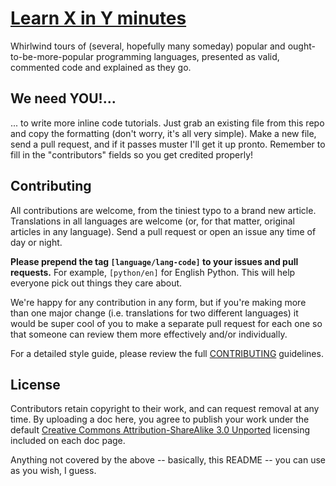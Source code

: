 # [Learn X in Y minutes][1]

Whirlwind tours of (several, hopefully many someday) popular and
ought-to-be-more-popular programming languages, presented as valid, commented
code and explained as they go.

## We need YOU!...

... to write more inline code tutorials. Just grab an existing file from this
repo and copy the formatting (don't worry, it's all very simple). Make a new
file, send a pull request, and if it passes muster I'll get it up pronto.
Remember to fill in the "contributors" fields so you get credited properly!

## Contributing

All contributions are welcome, from the tiniest typo to a brand new article.
Translations in all languages are welcome (or, for that matter, original
articles in any language). Send a pull request or open an issue any time of day
or night.

**Please prepend the tag `[language/lang-code]` to your issues and pull
requests.** For example, `[python/en]` for English Python. This will help
everyone pick out things they care about.

We're happy for any contribution in any form, but if you're making more than one
major change (i.e. translations for two different languages) it would be super
cool of you to make a separate pull request for each one so that someone can
review them more effectively and/or individually.

For a detailed style guide, please review the full [CONTRIBUTING][2] guidelines.

## License

Contributors retain copyright to their work, and can request removal at any
time. By uploading a doc here, you agree to publish your work under the default
[Creative Commons Attribution-ShareAlike 3.0 Unported][3] licensing included on
each doc page.

Anything not covered by the above -- basically, this README -- you can use as
you wish, I guess.


[1]: http://learnxinyminutes.com
[2]: /CONTRIBUTING.markdown
[3]: http://creativecommons.org/licenses/by-sa/3.0/deed.en_US
